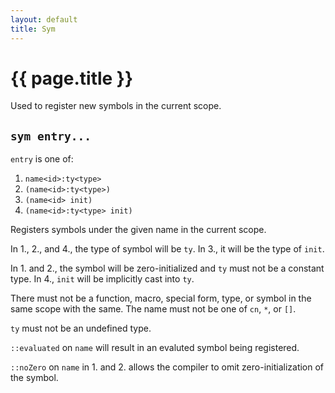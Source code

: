 ```yaml
---
layout: default
title: Sym
---
```

# {{ page.title }}

Used to register new symbols in the current scope.

## `sym entry...`

`entry` is one of:

 1. `name<id>:ty<type>`
 2. `(name<id>:ty<type>)`
 3. `(name<id> init)`
 4. `(name<id>:ty<type> init)`

Registers symbols under the given name in the current scope.

In 1., 2., and 4., the type of symbol will be `ty`. In 3., it will be the type of `init`.

In 1. and 2., the symbol will be zero-initialized and `ty` must not be a constant type. In 4., `init` will be implicitly cast into `ty`.

There must not be a function, macro, special form, type, or symbol in the same scope with the same. The name must not be one of `cn`, `*`, or `[]`.

`ty` must not be an undefined type.

`::evaluated` on `name` will result in an evaluted symbol being registered.

`::noZero` on `name` in 1. and 2. allows the compiler to omit zero-initialization of the symbol.